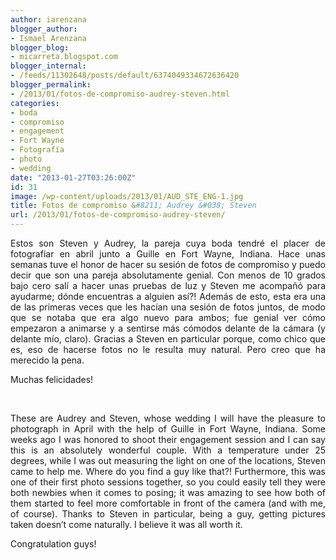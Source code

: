 ```yaml
---
author: iarenzana
blogger_author:
- Ismael Arenzana
blogger_blog:
- micarreta.blogspot.com
blogger_internal:
- /feeds/11302648/posts/default/6374049334672636420
blogger_permalink:
- /2013/01/fotos-de-compromiso-audrey-steven.html
categories:
- boda
- compromiso
- engagement
- Fort Wayne
- Fotografía
- photo
- wedding
date: "2013-01-27T03:26:00Z"
id: 31
image: /wp-content/uploads/2013/01/AUD_STE_ENG-1.jpg
title: Fotos de compromiso &#8211; Audrey &#038; Steven
url: /2013/01/fotos-de-compromiso-audrey-steven/
---
```

<p style="text-align: justify;">
  Estos son Steven y Audrey, la pareja cuya boda tendré el placer de fotografiar en abril junto a Guille en Fort Wayne, Indiana. Hace unas semanas tuve el honor de hacer su sesión de fotos de compromiso y puedo decir que son una pareja absolutamente genial. Con menos de 10 grados bajo cero salí a hacer unas pruebas de luz y Steven me acompañó para ayudarme; dónde encuentras a alguien así?! Además de esto, esta era una de las primeras veces que les hacían una sesión de fotos juntos, de modo que se notaba que era algo nuevo para ambos; fue genial ver cómo empezaron a animarse y a sentirse más cómodos delante de la cámara (y delante mío, claro). Gracias a Steven en particular porque, como chico que es, eso de hacerse fotos no le resulta muy natural. Pero creo que ha merecido la pena.
</p>

<p style="text-align: justify;">
  Muchas felicidades!
</p>

<p style="text-align: justify;">
   
</p>

<p style="text-align: justify;">
  These are Audrey and Steven, whose wedding I will have the pleasure to photograph in April with the help of Guille in Fort Wayne, Indiana. Some weeks ago I was honored to shoot their engagement session and I can say this is an absolutely wonderful couple. With a temperature under 25 degrees, while I was out measuring the light on one of the locations, Steven came to help me. Where do you find a guy like that?! Furthermore, this was one of their first photo sessions together, so you could easily tell they were both newbies when it comes to posing; it was amazing to see how both of them started to feel more comfortable in front of the camera (and with me, of course). Thanks to Steven in particular, being a guy, getting pictures taken doesn&#8217;t come naturally. I believe it was all worth it.
</p>

<p style="text-align: justify;">
  Congratulation guys!
</p>

<img loading="lazy" style="display: block; margin-left: auto; margin-right: auto;" src="https://arenzana.org/wp-content/uploads/2013/01/AUD_STE_ENG-1.jpg" alt="" width="" height="" border="0" /> 

<img loading="lazy" style="display: block; margin-left: auto; margin-right: auto;" src="https://arenzana.org/wp-content/uploads/2013/01/AUD_STE_ENG-2.jpg" alt="" width="" height="" border="0" /> 

<img loading="lazy" style="display: block; margin-left: auto; margin-right: auto;" src="https://arenzana.org/wp-content/uploads/2013/01/AUD_STE_ENG-3.jpg" alt="" width="" height="" border="0" /> 

<img loading="lazy" style="display: block; margin-left: auto; margin-right: auto;" src="https://arenzana.org/wp-content/uploads/2013/01/AUD_STE_ENG-4.jpg" alt="" width="" height="" border="0" /> 

<img loading="lazy" style="display: block; margin-left: auto; margin-right: auto;" src="https://arenzana.org/wp-content/uploads/2013/01/AUD_STE_ENG-5.jpg" alt="" width="" height="" border="0" />